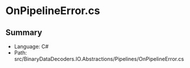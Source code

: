 ﻿# OnPipelineError.cs

## Summary

* Language: C#
* Path: src/BinaryDataDecoders.IO.Abstractions/Pipelines/OnPipelineError.cs

